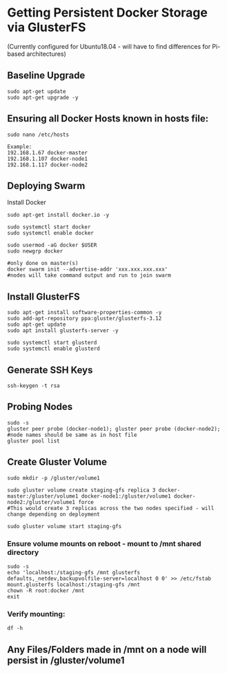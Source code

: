 # Getting Persistent Docker Storage via GlusterFS

(Currently configured for Ubuntu18.04 - will have to find differences for Pi-based architectures)

## Baseline Upgrade



```
sudo apt-get update
sudo apt-get upgrade -y
```

## Ensuring all Docker Hosts known in hosts file:

```
sudo nano /etc/hosts

Example: 
192.168.1.67 docker-master
192.168.1.107 docker-node1
192.168.1.117 docker-node2
```

## Deploying Swarm
Install Docker
```
sudo apt-get install docker.io -y

sudo systemctl start docker
sudo systemctl enable docker

sudo usermod -aG docker $USER
sudo newgrp docker

#only done on master(s)
docker swarm init --advertise-addr 'xxx.xxx.xxx.xxx'
#nodes will take command output and run to join swarm

```

## Install GlusterFS
```
sudo apt-get install software-properties-common -y
sudo add-apt-repository ppa:gluster/glusterfs-3.12
sudo apt-get update
sudo apt install glusterfs-server -y

sudo systemctl start glusterd
sudo systemctl enable glusterd
```

## Generate SSH Keys
```
ssh-keygen -t rsa
```

## Probing Nodes

```
sudo -s
gluster peer probe (docker-node1); gluster peer probe (docker-node2);
#node names should be same as in host file
gluster pool list
```

## Create Gluster Volume

```
sudo mkdir -p /gluster/volume1

sudo gluster volume create staging-gfs replica 3 docker-master:/gluster/volume1 docker-node1:/gluster/volume1 docker-node2:/gluster/volume1 force
#This would create 3 replicas across the two nodes specified - will change depending on deployment

sudo gluster volume start staging-gfs
```

### Ensure volume mounts on reboot - mount to /mnt shared directory
```
sudo -s
echo 'localhost:/staging-gfs /mnt glusterfs defaults,_netdev,backupvolfile-server=localhost 0 0' >> /etc/fstab
mount.glusterfs localhost:/staging-gfs /mnt
chown -R root:docker /mnt
exit
```

### Verify mounting:
```
df -h
```

## Any Files/Folders made in /mnt on a node will persist in /gluster/volume1



